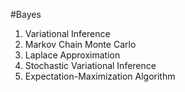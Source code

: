 #Bayes 

1. Variational Inference
2. Markov Chain Monte Carlo
3. Laplace Approximation
4. Stochastic Variational Inference
5. Expectation-Maximization Algorithm